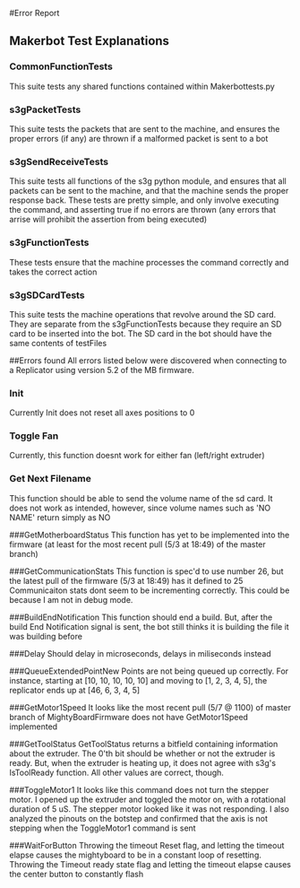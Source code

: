 #Error Report

## Makerbot Test Explanations

### CommonFunctionTests
This suite tests any shared functions contained within Makerbottests.py

### s3gPacketTests
This suite tests the packets that are sent to the machine, and ensures the proper errors (if any) are thrown if a malformed packet is sent to a bot

### s3gSendReceiveTests
This suite tests all functions of the s3g python module, and ensures that all packets can be sent to the machine, and that the machine sends the proper response back.  These tests are pretty simple, and only involve executing the command, and asserting true if no errors are thrown (any errors that arrise will prohibit the assertion from being executed)

### s3gFunctionTests
These tests ensure that the machine processes the command correctly and takes the correct action

### s3gSDCardTests
This suite tests the machine operations that revolve around the SD card.  They are separate from the s3gFunctionTests because they require an SD card to be inserted into the bot.  The SD card in the bot should have the same contents of testFiles

##Errors found
All errors listed below were discovered when connecting to a Replicator using version 5.2 of the MB firmware.

### Init
Currently Init does not reset all axes positions to 0 

### Toggle Fan
Currently, this function doesnt work for either fan (left/right extruder)

### Get Next Filename
This function should be able to send the volume name of the sd card.  It does not work as intended, however, since volume names such as 'NO NAME' return simply as NO

###GetMotherboardStatus
This function has yet to be implemented into the firmware (at least for the most recent pull (5/3 at 18:49) of the master branch)

###GetCommunicationStats
This function is spec'd to use number 26, but the latest pull of the firmware (5/3 at 18:49) has it defined to 25
Communicaiton stats dont seem to be incrementing correctly.  This could be because I am not in debug mode.  

###BuildEndNotification
This function should end a build.  But, after the build End Notification signal is sent, the bot still thinks it is building the file it was building before

###Delay
Should delay in microseconds, delays in miliseconds instead

###QueueExtendedPointNew
Points are not being queued up correctly.  For instance, starting at [10, 10, 10, 10, 10] and moving to [1, 2, 3, 4, 5], the replicator ends up at [46, 6, 3, 4, 5]

###GetMotor1Speed
It looks like the most recent pull (5/7 @ 1100) of master branch of MightyBoardFirmware does not have GetMotor1Speed implemented

###GetToolStatus
GetToolStatus returns a bitfield containing information about the extruder.  The 0'th bit should be whether or not the extruder is ready.  But, when the extruder is heating up, it does not agree with s3g's IsToolReady function.  All other values are correct, though.

###ToggleMotor1
It looks like this command does not turn the stepper motor.  I opened up the extruder and toggled the motor on, with a rotational duration of 5 uS.  The stepper motor looked like it was not responding.  I also analyzed the pinouts on the botstep and confirmed that the axis is not stepping when the ToggleMotor1 command is sent

###WaitForButton
Throwing the timeout Reset flag, and letting the timeout elapse causes the mightyboard to be in a constant loop of resetting.
Throwing the Timeout ready state flag and letting the timeout elapse causes the center button to constantly flash
